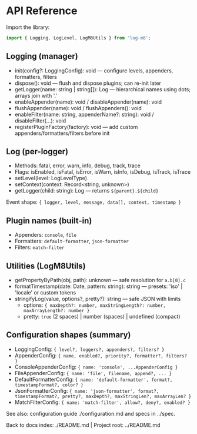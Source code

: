 # API Reference

Import the library:

```ts
import { Logging, LogLevel, LogM8Utils } from 'log-m8';
```

## Logging (manager)

- init(config?: LoggingConfig): void — configure levels, appenders, formatters, filters
- dispose(): void — flush and dispose plugins; can re-init later
- getLogger(name: string | string[]): Log — hierarchical names using dots; arrays join with '.'
- enableAppender(name): void / disableAppender(name): void
- flushAppender(name): void / flushAppenders(): void
- enableFilter(name: string, appenderName?: string): void / disableFilter(...): void
- registerPluginFactory(factory): void — add custom appenders/formatters/filters before init

## Log (per-logger)

- Methods: fatal, error, warn, info, debug, track, trace
- Flags: isEnabled, isFatal, isError, isWarn, isInfo, isDebug, isTrack, isTrace
- setLevel(level: LogLevelType)
- setContext(context: Record<string, unknown>)
- getLogger(child: string): Log — returns `${parent}.${child}`

Event shape: `{ logger, level, message, data[], context, timestamp }`

## Plugin names (built-in)

- Appenders: `console`, `file`
- Formatters: `default-formatter`, `json-formatter`
- Filters: `match-filter`

## Utilities (LogM8Utils)

- getPropertyByPath(obj, path): unknown — safe resolution for `a.b[0].c`
- formatTimestamp(date: Date, pattern: string): string — presets: 'iso' | 'locale' or custom tokens
- stringifyLog(value, options?, pretty?): string — safe JSON with limits
  - options: `{ maxDepth?: number, maxStringLength?: number, maxArrayLength?: number }`
  - pretty: `true` (2 spaces) | number (spaces) | undefined (compact)

## Configuration shapes (summary)

- LoggingConfig: `{ level?, loggers?, appenders?, filters? }`
- AppenderConfig: `{ name, enabled?, priority?, formatter?, filters? }`
- ConsoleAppenderConfig: `{ name: 'console', ...AppenderConfig }`
- FileAppenderConfig: `{ name: 'file', filename, append?, ... }`
- DefaultFormatterConfig: `{ name: 'default-formatter', format?, timestampFormat?, color? }`
- JsonFormatterConfig: `{ name: 'json-formatter', format?, timestampFormat?, pretty?, maxDepth?, maxStringLen?, maxArrayLen? }`
- MatchFilterConfig: `{ name: 'match-filter', allow?, deny?, enabled? }`

See also: configuration guide ./configuration.md and specs in ../spec.

Back to docs index: ./README.md | Project root: ../README.md
